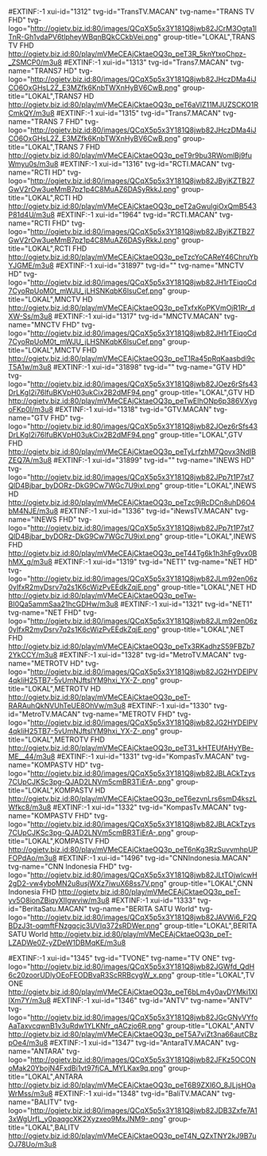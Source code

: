 #EXTINF:-1 xui-id="1312" tvg-id="TransTV.MACAN" tvg-name="TRANS TV FHD" tvg-logo="http://ogietv.biz.id:80/images/QCqX5p5x3Y181Q8jwb82JCrM3Ogta1lTnR-Gh1vdaPV6tlpheyWBqnBQkCCkbVei.png" group-title="LOKAL",TRANS TV FHD
http://ogietv.biz.id:80/play/mVMeCEAjCktaeOQ3p_peT3R_5knYtxoChpz-_ZSMCP0/m3u8
#EXTINF:-1 xui-id="1313" tvg-id="Trans7.MACAN" tvg-name="TRANS7 HD" tvg-logo="http://ogietv.biz.id:80/images/QCqX5p5x3Y181Q8jwb82JHczDMa4iJCO6OxGHsL2Z_E3MZfk6KnbTWXnHyBV6CwB.png" group-title="LOKAL",TRANS7 HD
http://ogietv.biz.id:80/play/mVMeCEAjCktaeOQ3p_peT6aVlZ11MJUZSCKO1RCmkQY/m3u8
#EXTINF:-1 xui-id="1315" tvg-id="Trans7.MACAN" tvg-name="TRANS 7 FHD" tvg-logo="http://ogietv.biz.id:80/images/QCqX5p5x3Y181Q8jwb82JHczDMa4iJCO6OxGHsL2Z_E3MZfk6KnbTWXnHyBV6CwB.png" group-title="LOKAL",TRANS 7 FHD
http://ogietv.biz.id:80/play/mVMeCEAjCktaeOQ3p_peT9r9bu3RWomlBj9fuWmyu0s/m3u8
#EXTINF:-1 xui-id="1316" tvg-id="RCTI.MACAN" tvg-name="RCTI HD" tvg-logo="http://ogietv.biz.id:80/images/QCqX5p5x3Y181Q8jwb82JByjKZTB27GwV2rOw3ueMmB7pz1p4C8MuAZ6DASyRkkJ.png" group-title="LOKAL",RCTI HD
http://ogietv.biz.id:80/play/mVMeCEAjCktaeOQ3p_peT2aGwulgiOxQmB543P81d4U/m3u8
#EXTINF:-1 xui-id="1964" tvg-id="RCTI.MACAN" tvg-name="RCTI FHD" tvg-logo="http://ogietv.biz.id:80/images/QCqX5p5x3Y181Q8jwb82JByjKZTB27GwV2rOw3ueMmB7pz1p4C8MuAZ6DASyRkkJ.png" group-title="LOKAL",RCTI FHD
http://ogietv.biz.id:80/play/mVMeCEAjCktaeOQ3p_peTzcYoCAReY46ChruYbYJGME/m3u8
#EXTINF:-1 xui-id="31897" tvg-id="" tvg-name="MNCTV HD" tvg-logo="http://ogietv.biz.id:80/images/QCqX5p5x3Y181Q8jwb82JH1rTEiqoCd7CyoRpUoM0t_mWJU_jLHSNKqbK6lsuCef.png" group-title="LOKAL",MNCTV HD
http://ogietv.biz.id:80/play/mVMeCEAjCktaeOQ3p_peTxfxKoPKVmOjR1Rr_dXW-Ss/m3u8
#EXTINF:-1 xui-id="1317" tvg-id="MNCTV.MACAN" tvg-name="MNCTV FHD" tvg-logo="http://ogietv.biz.id:80/images/QCqX5p5x3Y181Q8jwb82JH1rTEiqoCd7CyoRpUoM0t_mWJU_jLHSNKqbK6lsuCef.png" group-title="LOKAL",MNCTV FHD
http://ogietv.biz.id:80/play/mVMeCEAjCktaeOQ3p_peT1Ra45pRqKaasbdi9cT5A1w/m3u8
#EXTINF:-1 xui-id="31898" tvg-id="" tvg-name="GTV HD" tvg-logo="http://ogietv.biz.id:80/images/QCqX5p5x3Y181Q8jwb82JOez6rSfs43DrLKgI2i76lfuBKVpH03ukCix2B2dMF94.png" group-title="LOKAL",GTV HD
http://ogietv.biz.id:80/play/mVMeCEAjCktaeOQ3p_peTwEIhONp6p386VXygoFKp0I/m3u8
#EXTINF:-1 xui-id="1318" tvg-id="GTV.MACAN" tvg-name="GTV FHD" tvg-logo="http://ogietv.biz.id:80/images/QCqX5p5x3Y181Q8jwb82JOez6rSfs43DrLKgI2i76lfuBKVpH03ukCix2B2dMF94.png" group-title="LOKAL",GTV FHD
http://ogietv.biz.id:80/play/mVMeCEAjCktaeOQ3p_peTyLrfzhM7Qovx3NdIBZEQ7A/m3u8
#EXTINF:-1 xui-id="31899" tvg-id="" tvg-name="INEWS HD" tvg-logo="http://ogietv.biz.id:80/images/QCqX5p5x3Y181Q8jwb82JPp7t1P7st7QlD4Bjbar_byDORz-DkG9Cw7WGc7U9ixl.png" group-title="LOKAL",INEWS HD
http://ogietv.biz.id:80/play/mVMeCEAjCktaeOQ3p_peTzc9jRcDCn8uhD6O4bM4NJE/m3u8
#EXTINF:-1 xui-id="1336" tvg-id="iNewsTV.MACAN" tvg-name="INEWS FHD" tvg-logo="http://ogietv.biz.id:80/images/QCqX5p5x3Y181Q8jwb82JPp7t1P7st7QlD4Bjbar_byDORz-DkG9Cw7WGc7U9ixl.png" group-title="LOKAL",INEWS FHD
http://ogietv.biz.id:80/play/mVMeCEAjCktaeOQ3p_peT44Tg6k1h3hFg9vx0BhMX_g/m3u8
#EXTINF:-1 xui-id="1319" tvg-id="NET1" tvg-name="NET HD" tvg-logo="http://ogietv.biz.id:80/images/QCqX5p5x3Y181Q8jwb82JLm92en06z0yIfxR2myDsrv7q2s1K6cWizPvEEdkZqjE.png" group-title="LOKAL",NET HD
http://ogietv.biz.id:80/play/mVMeCEAjCktaeOQ3p_peTw-BI0Qa5ammSaa21hcGDHw/m3u8
#EXTINF:-1 xui-id="1321" tvg-id="NET1" tvg-name="NET FHD" tvg-logo="http://ogietv.biz.id:80/images/QCqX5p5x3Y181Q8jwb82JLm92en06z0yIfxR2myDsrv7q2s1K6cWizPvEEdkZqjE.png" group-title="LOKAL",NET FHD
http://ogietv.biz.id:80/play/mVMeCEAjCktaeOQ3p_peTx3RKadhzS59FBZb72YkCCY/m3u8
#EXTINF:-1 xui-id="1328" tvg-id="MetroTV.MACAN" tvg-name="METROTV HD" tvg-logo="http://ogietv.biz.id:80/images/QCqX5p5x3Y181Q8jwb82JG2HYDElPV4qkliH25TB7-5vUmNJftslYM9hxi_YX-Z-.png" group-title="LOKAL",METROTV HD
http://ogietv.biz.id:80/play/mVMeCEAjCktaeOQ3p_peT-RARAuhQkNVUhTeUE8OhVw/m3u8
#EXTINF:-1 xui-id="1330" tvg-id="MetroTV.MACAN" tvg-name="METROTV FHD" tvg-logo="http://ogietv.biz.id:80/images/QCqX5p5x3Y181Q8jwb82JG2HYDElPV4qkliH25TB7-5vUmNJftslYM9hxi_YX-Z-.png" group-title="LOKAL",METROTV FHD
http://ogietv.biz.id:80/play/mVMeCEAjCktaeOQ3p_peT31_kHTEUfAHyYBe-ME__44/m3u8
#EXTINF:-1 xui-id="1331" tvg-id="KompasTv.MACAN" tvg-name="KOMPASTV HD" tvg-logo="http://ogietv.biz.id:80/images/QCqX5p5x3Y181Q8jwb82JBLACkTzys7CUpCJKSc3pg-QJAD2LNVm5cmBR3TiErA-.png" group-title="LOKAL",KOMPASTV HD
http://ogietv.biz.id:80/play/mVMeCEAjCktaeOQ3p_peT6ezvnLrs6smD4kszLWfkc8/m3u8
#EXTINF:-1 xui-id="1332" tvg-id="KompasTv.MACAN" tvg-name="KOMPASTV FHD" tvg-logo="http://ogietv.biz.id:80/images/QCqX5p5x3Y181Q8jwb82JBLACkTzys7CUpCJKSc3pg-QJAD2LNVm5cmBR3TiErA-.png" group-title="LOKAL",KOMPASTV FHD
http://ogietv.biz.id:80/play/mVMeCEAjCktaeOQ3p_peT6nKg3RzSuvvmhpUPFOPdAo/m3u8
#EXTINF:-1 xui-id="1496" tvg-id="CNNIndonesia.MACAN" tvg-name="CNN Indonesia FHD" tvg-logo="http://ogietv.biz.id:80/images/QCqX5p5x3Y181Q8jwb82JLtTOjwlcwH2gD2-vw4yboMN2u8usjWXz7iwuX68ss7V.png" group-title="LOKAL",CNN Indonesia FHD
http://ogietv.biz.id:80/play/mVMeCEAjCktaeOQ3p_peT-yv5O8ionZBiqyXlIgwviw/m3u8
#EXTINF:-1 xui-id="1333" tvg-id="BeritaSatu.MACAN" tvg-name="BERITA SATU World" tvg-logo="http://ogietv.biz.id:80/images/QCqX5p5x3Y181Q8jwb82JAVWi6_F2QBDzJ3t-oqmftFNzgqcjc3UVIq372sRDWer.png" group-title="LOKAL",BERITA SATU World
http://ogietv.biz.id:80/play/mVMeCEAjCktaeOQ3p_peT-LZADWe0Z-yZDeW1DBMqKE/m3u8


#EXTINF:-1 xui-id="1345" tvg-id="TVONE" tvg-name="TV ONE" tvg-logo="http://ogietv.biz.id:80/images/QCqX5p5x3Y181Q8jwb82JGWfd_QdH6c20zoorUDlyOEoFEODBvaR3ScRRBcygW_x.png" group-title="LOKAL",TV ONE
http://ogietv.biz.id:80/play/mVMeCEAjCktaeOQ3p_peT6bLm4y0avDYMki1XIlXm7Y/m3u8
#EXTINF:-1 xui-id="1346" tvg-id="ANTV" tvg-name="ANTV" tvg-logo="http://ogietv.biz.id:80/images/QCqX5p5x3Y181Q8jwb82JGcGNyVYfoAaTaxvcqwnB1v3uRdw1YLKNfr_qACzjo6R.png" group-title="LOKAL",ANTV
http://ogietv.biz.id:80/play/mVMeCEAjCktaeOQ3p_peT5A7viZt3na66autCBzpOe4/m3u8
#EXTINF:-1 xui-id="1347" tvg-id="AntaraTV.MACAN" tvg-name="ANTARA" tvg-logo="http://ogietv.biz.id:80/images/QCqX5p5x3Y181Q8jwb82JFKz5OCONoMak20YbojN4FxdBi1vt97fjCA_MYLKax9q.png" group-title="LOKAL",ANTARA
http://ogietv.biz.id:80/play/mVMeCEAjCktaeOQ3p_peT6B9ZXl6O_8JLjsHOaWrMss/m3u8
#EXTINF:-1 xui-id="1348" tvg-id="BaliTV.MACAN" tvg-name="BALITV" tvg-logo="http://ogietv.biz.id:80/images/QCqX5p5x3Y181Q8jwb82JDB3Zxfe7A13xWgUrfL_y0paqgcXK2Xyzxeo9MxJNM9-.png" group-title="LOKAL",BALITV
http://ogietv.biz.id:80/play/mVMeCEAjCktaeOQ3p_peT4N_QZxTNY2kJ9B7uOJ78Uo/m3u8

